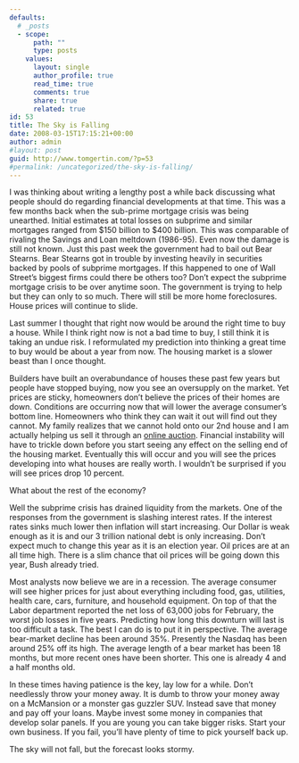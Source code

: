 ```yaml
---
defaults:
  # _posts
  - scope:
      path: ""
      type: posts
    values:
      layout: single
      author_profile: true
      read_time: true
      comments: true
      share: true
      related: true
id: 53
title: The Sky is Falling
date: 2008-03-15T17:15:21+00:00
author: admin
#layout: post
guid: http://www.tomgertin.com/?p=53
#permalink: /uncategorized/the-sky-is-falling/
---
```

I was thinking about writing a lengthy post a while back discussing what people should do regarding financial developments at that time. This was a few months back when the sub-prime mortgage crisis was being unearthed. Initial estimates at total losses on subprime and similar mortgages ranged from $150 billion to $400 billion. This was comparable of rivaling the Savings and Loan meltdown (1986-95). Even now the damage is still not known. Just this past week the government had to bail out Bear Stearns. Bear Stearns got in trouble by investing heavily in securities backed by pools of subprime mortgages. If this happened to one of Wall Street’s biggest firms could there be others too? Don’t expect the subprime mortgage crisis to be over anytime soon. The government is trying to help but they can only to so much. There will still be more home foreclosures. House prices will continue to slide.

Last summer I thought that right now would be around the right time to buy a house. While I think right now is not a bad time to buy, I still think it is taking an undue risk. I reformulated my prediction into thinking a great time to buy would be about a year from now. The housing market is a slower beast than I once thought.

Builders have built an overabundance of houses these past few years but people have stopped buying, now you see an oversupply on the market. Yet prices are sticky, homeowners don’t believe the prices of their homes are down. Conditions are occurring now that will lower the average consumer’s bottom line. Homeowners who think they can wait it out will find out they cannot. My family realizes that we cannot hold onto our 2nd house and I am actually helping us sell it through an <a href="http://www.reiauctions.com/ViewAuction/tabid/70/AuctionID/100292/Default.aspx" target="_blank">online auction</a>. Financial instability will have to trickle down before you start seeing any effect on the selling end of the housing market. Eventually this will occur and you will see the prices developing into what houses are really worth. I wouldn’t be surprised if you will see prices drop 10 percent.

What about the rest of the economy?

Well the subprime crisis has drained liquidity from the markets. One of the responses from the government is slashing interest rates. If the interest rates sinks much lower then inflation will start increasing. Our Dollar is weak enough as it is and our 3 trillion national debt is only increasing. Don’t expect much to change this year as it is an election year. Oil prices are at an all time high. There is a slim chance that oil prices will be going down this year, Bush already tried.

Most analysts now believe we are in a recession. The average consumer will see higher prices for just about everything including food, gas, utilities, health care, cars, furniture, and household equipment. On top of that the Labor department reported the net loss of 63,000 jobs for February, the worst job losses in five years. Predicting how long this downturn will last is too difficult a task. The best I can do is to put it in perspective. The average bear-market decline has been around 35%. Presently the Nasdaq has been around 25% off its high. The average length of a bear market has been 18 months, but more recent ones have been shorter. This one is already 4 and a half months old.

In these times having patience is the key, lay low for a while. Don’t needlessly throw your money away. It is dumb to throw your money away on a McMansion or a monster gas guzzler SUV. Instead save that money and pay off your loans. Maybe invest some money in companies that develop solar panels. If you are young you can take bigger risks. Start your own business. If you fail, you’ll have plenty of time to pick yourself back up.

The sky will not fall, but the forecast looks stormy.

